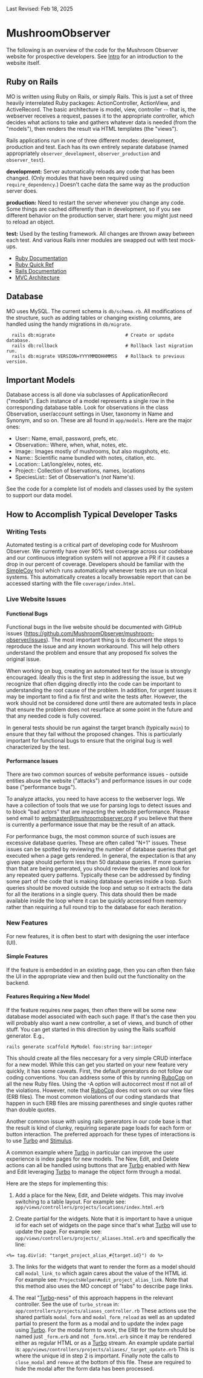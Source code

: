 Last Revised: Feb 18, 2025

# MushroomObserver

<!-- Most links are defined here for DRYness and consistency -->
[Intro]: https://mushroomobserver.org/info/intro
[Ruby Documentation]: https://www.ruby-doc.org/core/
<!-- Zenspider seems to be broken. Is there a replacement? -->
[Ruby Quick Ref]: https://www.zenspider.com/Languages/Ruby/QuickRef.html
[Rails Documentation]: https://api.rubyonrails.org/
[MVC Architecture]: https://en.wikipedia.org/wiki/Model-view-controller
[RuboCop]: https://rubocop.org/
[SimpleCov]: https://github.com/simplecov-ruby/simplecov
[Stimulus]: https://stimulus.hotwired.dev/
[Turbo]: https://turbo.hotwired.dev/

The following is an overview of the code for the Mushroom Observer website for
prospective developers.  See [Intro][Intro] for an
introduction to the website itself.

## Ruby on Rails

MO is written using Ruby on Rails, or simply Rails.  This is just a set of
three heavily interrelated Ruby packages: ActionController, ActionView, and
ActiveRecord.  The basic architecture is model, view, controller -- that is,
the webserver receives a request, passes it to the appropriate controller,
which decides what actions to take and gathers whatever data is needed (from
the "models"), then renders the result via HTML templates (the "views").

Rails applications run in one of three different modes: development, production
and test.  Each has its own entirely separate database (named appropriately
`observer_development`, `observer_production` and `observer_test`).

**development:**
  Server automatically reloads any code that has been changed.  (Only modules that
  have been required using `require_dependency`.)  Doesn't cache data the same
  way as the production server does.

**production:**
  Need to restart the server whenever you change any code.  Some things are
  cached differently than in development, so if you see different behavior on
  the production server, start here: you might just need to reload an object.

**test:**
  Used by the testing framework.  All changes are thrown away between each
  test.  And various Rails inner modules are swapped out with test mock-ups.

- [Ruby Documentation][Ruby Documentation]
- [Ruby Quick Ref][Ruby Quick Ref]
- [Rails Documentation][Rails Documentation]
- [MVC Architecture][MVC Architecture]

## Database

MO uses MySQL.  The current schema is `db/schema.rb`.  All modifications
of the structure, such as adding tables or changing existing columns, are
handled using the handy migrations in `db/migrate`.

```
  rails db:migrate                          # Create or update database.
  rails db:rollback                         # Rollback last migration run.
  rails db:migrate VERSION=YYYYMMDDHHMMSS   # Rollback to previous version.
```

## Important Models

Database access is all done via subclasses of ApplicationRecord
("models").  Each instance of a model represents a single row in the
corresponding database table.  Look for observations in the class
Observation, user/account settings in User, taxonomy in Name and
Synonym, and so on.  These are all found in `app/models`.  Here
are the major ones:

- User::        Name, email, password, prefs, etc.
- Observation:: Where, when, what, notes, etc.
- Image::       Images mostly of mushrooms, but also mugshots, etc.
- Name::        Scientific name bundled with notes, citation, etc.
- Location::    Lat/long/elev, notes, etc.
- Project::     Collection of bservations, names, locations
- SpeciesList:: Set of Observation's (*_not_* Name's).

See the code for a complete list of models and classes used by the
system to support our data model.

## How to Accomplish Typical Developer Tasks

### Writing Tests

Automated testing is a critical part of developing code for Mushroom
Observer.  We currently have over 90% test coverage across our codebase
and our continuous integration system will not approve a PR if it causes a
drop in our percent of coverage.  Developers should be familiar with the
[SimpleCov] tool which runs automatically whenever tests are run on local
systems.  This automatically creates a locally browsable report that
can be accessed starting with the file `coverage/index.html`.

### Live Website Issues

#### Functional Bugs

Functional bugs in the live website should be documented with GitHub
issues (<https://github.com/MushroomObserver/mushroom-observer/issues>).
The most important thing is to document the steps to reproduce the
issue and any known workaround.  This will help others understand the
problem and ensure that any proposed fix solves the original issue.

When working on bug, creating an automated test for the issue is
strongly encouraged.  Ideally this is the first step in addressing the
issue, but we recognize that often digging directly into the code can
be important to understanding the root cause of the problem.  In
addition, for urgent issues it may be important to find a fix first
and write the tests after.  However, the work should not be considered
done until there are automated tests in place that ensure the problem
does not resurface at some point in the future and that any needed code is
fully covered.

In general tests should be run against the target branch (typically
`main`) to ensure that they fail without the proposed changes.  This
is particularly important for functional bugs to ensure that the
original bug is well characterized by the test.

#### Performance Issues

There are two common sources of website performance issues - outside
entities abuse the website ("attacks") and performance issues in our
code base ("performance bugs").

To analyze attacks, you need to have access to the webserver logs.  We
have a collection of tools that we use for parsing logs to detect
issues and to block "bad actors" that are impacting the website
performance.  Please send email to <webmaster@mushroomobserver.org> if
you believe that there is currently a performance issue that may be
the result of an attack.

For performance bugs, the most common source of such issues are
excessive database queries.  These are often called "N+1" issues.
These issues can be spotted by reviewing the number of database
queries that get executed when a page gets rendered.  In general, the
expectation is that any given page should perform less than 50
database queries.  If more queries than that are being generated, you
should review the queries and look for any repeated query patterns.
Typically these can be addressed by finding some part of the code that
is making database queries inside a loop.  Such queries should be
moved outside the loop and setup so it extracts the data for all the
iterations in a single query.  This data should then be made available
inside the loop where it can be quickly accessed from memory rather
than requiring a full round trip to the database for each iteration.

### New Features

For new features, it is often best to start with designing the user
interface (UI).

#### Simple Features

If the feature is embedded in an existing page, then you can often
then fake the UI in the appropriate view and then build out the
functionality on the backend.

#### Features Requiring a New Model

If the feature requires new pages, then often there will be some new
database model associated with each such page.  If that's the case
then you will probably also want a new controller, a set of views, and
bunch of other stuff.  You can get started in this direction by using
the Rails scaffold generator.  E.g.,

`rails generate scaffold MyModel foo:string bar:integer`

This should create all the files neccesary for a very simple CRUD interface
for a new model.  While this can get you started on your new feature
very quickly, it has some caveats.  First, the default generators do
not follow our coding conventions.  You can address some of this by
running [RuboCop] on all the new Ruby files.  Using the -A option will
autocorrect most if not all of the violations.  However, note that
[RuboCop] does not work on our view files (ERB files).  The most common
violations of our coding standards that happen in such ERB files are
missing parentheses and single quotes rather than double quotes.

Another common issue with using rails generators in our code base is
that the result is kind of clunky, requiring separate page loads for
each form or button interaction.  The preferred approach for these
types of interactions is to use [Turbo] and [Stimulus].

A common example where [Turbo] in particular can improve the user
experience is index pages for new models.  The New, Edit, and
Delete actions can all be handled using buttons that are [Turbo]
enabled with New and Edit leveraging [Turbo] to manage the object
form through a modal.

Here are the steps for implementing this:

1) Add a place for the New, Edit, and Delete widgets.  This may
involve switching to a table layout.  For example see:
`app/views/controllers/projects/locations/index.html.erb`

2) Create partial for the widgets.  Note that it is important
to have a unique id for each set of widgets on the page since
that's what [Turbo] will use to update the page.  For example see:
`app/views/controllers/projects/_aliases.html.erb`
and specifically the line:

```erb
<%= tag.div(id: "target_project_alias_#{target.id}") do %>
```

3) The links for the widgets that want to render the form as a model
should call `modal_link_to` which again cares about the value of the
HTML id.  For example see: `ProjectsHelper#edit_project_alias_link`.
Note that this method also uses the MO concept of "tabs" to describe
page links.

4) The real "[Turbo]-ness" of this approach happens in the relevant
controller.  See the use of `turbo_stream` in:
`app/controllers/projects/aliases_controller.rb` These actions use the
shared partials `modal_form` and `modal_form_reload` as well as an
updated partial to present the form as a modal and to update the index
page using [Turbo].  For the modal form to work, the ERB for the form
should be named just `_form.erb` and not `_form.html.erb` since it may
be rendered either as regular HTML or as a [Turbo] stream.  An example
update partial is:
`app/views/controllers/projects/aliases/_target_update.erb` This is
where the unique id in step 2 is important.  Finally note the calls to
`close_modal` and `remove` at the bottom of this file.  These are
required to hide the modal after the form data has been processed.
